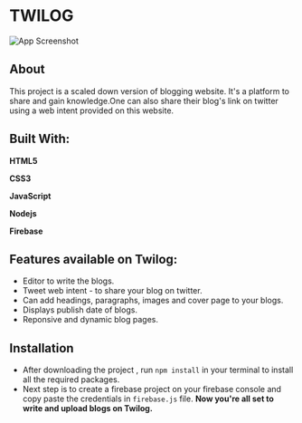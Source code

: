 # TWILOG

![App Screenshot](https://res.cloudinary.com/dctlaz4pb/image/upload/v1643836423/twilog-ss_lqn2zp.png)

## About

This project is a scaled down version of blogging website.
It's a platform to share and gain knowledge.One can also share their blog's link on twitter using a web intent provided on this website.

## Built With:

**HTML5**

**CSS3**

**JavaScript**

**Nodejs**

**Firebase**

## Features available on Twilog:

- Editor to write the blogs.
- Tweet web intent - to share your blog on twitter.
- Can add headings, paragraphs, images and cover page to your blogs.
- Displays publish date of blogs.
- Reponsive and dynamic blog pages.

## Installation

- After downloading the project , run `npm install` in your terminal to install all the required packages.
- Next step is to create a firebase project on your firebase console and copy paste the credentials in `firebase.js` file.
  **Now you're all set to write and upload blogs on Twilog.**
